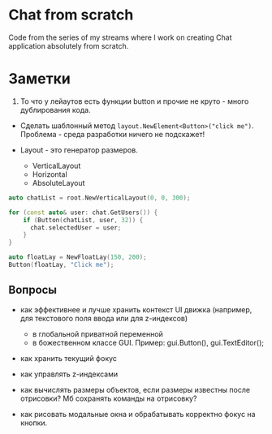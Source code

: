 # Chat from scratch

Code from the series of my streams where I work on creating Chat application absolutely from scratch.

# Заметки

1. То что у лейаутов есть функции button и прочие не круто - много дублирования кода.

- Сделать шаблонный метод `layout.NewElement<Button>("click me")`.
  Проблема - среда разработки ничего не подскажет!
  
- Layout - это генератор размеров. 
  - VerticalLayout
  - Horizontal
  - AbsoluteLayout
  
```c++
auto chatList = root.NewVerticalLayout(0, 0, 300);

for (const auto& user: chat.GetUsers()) {
    if (Button(chatList, user, 32)) {
      chat.selectedUser = user;
    }
}

auto floatLay = NewFloatLay(150, 200);
Button(floatLay, "Click me");
```

## Вопросы

- как эффективнее и лучше хранить контекст UI движка 
  (например, для текстового поля ввода или для z-индексов)
  - в глобальной приватной переменной
  - в божественном классе GUI. Пример: gui.Button(), gui.TextEditor();
  
- как хранить текущий фокус
- как управлять z-индексами
- как вычислять размеры объектов, если размеры известны после отрисовки?
  Мб сохранять команды на отрисовку?
- как рисовать модальные окна и обрабатывать корректно фокус на кнопки.